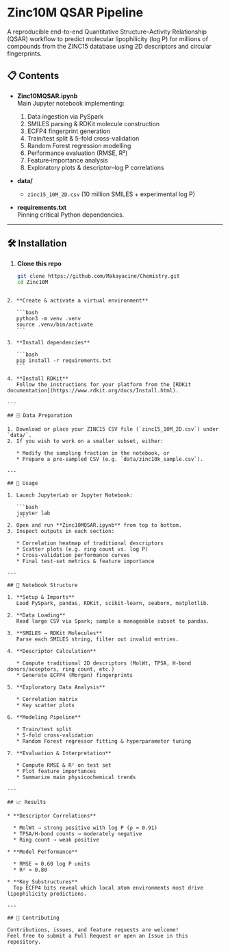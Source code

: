 
# Zinc10M QSAR Pipeline

A reproducible end-to-end Quantitative Structure–Activity Relationship (QSAR) workflow to predict molecular lipophilicity (log P) for millions of compounds from the ZINC15 database using 2D descriptors and circular fingerprints.



## 📋 Contents

- **Zinc10MQSAR.ipynb**  
  Main Jupyter notebook implementing:
  1. Data ingestion via PySpark  
  2. SMILES parsing & RDKit molecule construction  
  3. ECFP4 fingerprint generation  
  4. Train/test split & 5-fold cross-validation  
  5. Random Forest regression modelling  
  6. Performance evaluation (RMSE, R²)  
  7. Feature‐importance analysis  
  8. Exploratory plots & descriptor–log P correlations  

- **data/**
  - `zinc15_10M_2D.csv` (10 million SMILES + experimental log P)  

- **requirements.txt**  
  Pinning critical Python dependencies.

---

## 🛠️ Installation

1. **Clone this repo**  
   ```bash
   git clone https://github.com/Makayacine/Chemistry.git
   cd Zinc10M
````

2. **Create & activate a virtual environment**

   ```bash
   python3 -m venv .venv
   source .venv/bin/activate
   ```

3. **Install dependencies**

   ```bash
   pip install -r requirements.txt
   ```

4. **Install RDKit**
   Follow the instructions for your platform from the [RDKit documentation](https://www.rdkit.org/docs/Install.html).

---

## 🗄️ Data Preparation

1. Download or place your ZINC15 CSV file (`zinc15_10M_2D.csv`) under `data/`.
2. If you wish to work on a smaller subset, either:

   * Modify the sampling fraction in the notebook, or
   * Prepare a pre-sampled CSV (e.g. `data/zinc10k_sample.csv`).

---

## 🚀 Usage

1. Launch JupyterLab or Jupyter Notebook:

   ```bash
   jupyter lab
   ```
2. Open and run **Zinc10MQSAR.ipynb** from top to bottom.
3. Inspect outputs in each section:

   * Correlation heatmap of traditional descriptors
   * Scatter plots (e.g. ring count vs. log P)
   * Cross-validation performance curves
   * Final test-set metrics & feature importance

---

## 🧩 Notebook Structure

1. **Setup & Imports**
   Load PySpark, pandas, RDKit, scikit-learn, seaborn, matplotlib.

2. **Data Loading**
   Read large CSV via Spark; sample a manageable subset to pandas.

3. **SMILES → RDKit Molecules**
   Parse each SMILES string, filter out invalid entries.

4. **Descriptor Calculation**

   * Compute traditional 2D descriptors (MolWt, TPSA, H-bond donors/acceptors, ring count, etc.)
   * Generate ECFP4 (Morgan) fingerprints

5. **Exploratory Data Analysis**

   * Correlation matrix
   * Key scatter plots

6. **Modeling Pipeline**

   * Train/test split
   * 5-fold cross-validation
   * Random Forest regressor fitting & hyperparameter tuning

7. **Evaluation & Interpretation**

   * Compute RMSE & R² on test set
   * Plot feature importances
   * Summarize main physicochemical trends

---

## 📈 Results

* **Descriptor Correlations**

  * MolWt ⇢ strong positive with log P (ρ ≈ 0.91)
  * TPSA/H-bond counts ⇢ moderately negative
  * Ring count ⇢ weak positive

* **Model Performance**

  * RMSE ≈ 0.60 log P units
  * R² ≈ 0.80

* **Key Substructures**
  Top ECFP4 bits reveal which local atom environments most drive lipophilicity predictions.

---

## 🤝 Contributing

Contributions, issues, and feature requests are welcome!
Feel free to submit a Pull Request or open an Issue in this repository.


